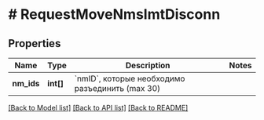 # # RequestMoveNmsImtDisconn

## Properties

Name | Type | Description | Notes
------------ | ------------- | ------------- | -------------
**nm_ids** | **int[]** | &#x60;nmID&#x60;, которые необходимо разъединить (max 30) |

[[Back to Model list]](../../README.md#models) [[Back to API list]](../../README.md#endpoints) [[Back to README]](../../README.md)
